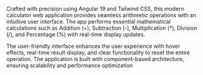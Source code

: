 Crafted with precision using Angular 19 and Tailwind CSS, this modern calculator web application provides seamless arithmetic operations with an intuitive user interface. The app performs essential mathematical calculations such as Addition (+), Subtraction (-), Multiplication (*), Division (/), and Percentage (%) with real-time display updates.

The user-friendly interface enhances the user experience with hover effects, real-time result display, and clear functionality to reset the entire operation. The application is built with component-based architecture, ensuring scalability and performance optimization
